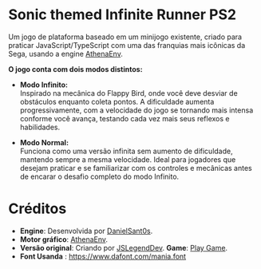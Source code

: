 # **Sonic themed Infinite Runner PS2**
Um jogo de plataforma baseado em um minijogo existente, criado para praticar JavaScript/TypeScript com uma das franquias mais icônicas da Sega, usando a engine [AthenaEnv](https://github.com/DanielSant0s/AthenaEnv).

**O jogo conta com dois modos distintos:**
- **Modo Infinito:**  
Inspirado na mecânica do Flappy Bird, onde você deve desviar de obstáculos enquanto coleta pontos. A dificuldade aumenta progressivamente, com a velocidade do jogo se tornando mais intensa conforme você avança, testando cada vez mais seus reflexos e habilidades.

- **Modo Normal:**  
Funciona como uma versão infinita sem aumento de dificuldade, mantendo sempre a mesma velocidade. Ideal para jogadores que desejam praticar e se familiarizar com os controles e mecânicas antes de encarar o desafio completo do modo Infinito.

# **Créditos**
- **Engine**: Desenvolvida por [DanielSant0s](https://github.com/DanielSant0s).
- **Motor gráfico**: [AthenaEnv](https://github.com/DanielSant0s/AthenaEnv).
- **Versão original**: Criando por [JSLegendDev](https://github.com/JSLegendDev). **Game**: [Play Game](https://jslegend.itch.io/sonic-ring-run).
- **Font Usanda** : https://www.dafont.com/mania.font
